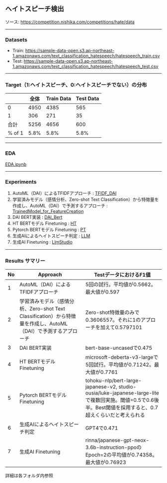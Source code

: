 ## ヘイトスピーチ検出
ソース: https://competition.nishika.com/competitions/hate/data

***
### Datasets
- Train: https://sample-data-open.s3.ap-northeast-1.amazonaws.com/text_classification_hatespeech/hatespeech_train.csv
- Test: https://sample-data-open.s3.ap-northeast-1.amazonaws.com/text_classification_hatespeech/hatespeech_test.csv

***
### Target（1:ヘイトスピーチ、0:ヘイトスピーチでない）の分布
|       | 全体 | Train Data | Test Data |
|-------|------|------------|-----------|
| 0 | 4950 | 4385       | 565       |
| 1  | 306  | 271        | 35        |
| 合計  | 5256 | 4656       | 600       |
| % of 1 | 5.8% | 5.8%       | 5.8%      |
  
***
### EDA
[EDA.ipynb](EDA.ipynb)
  
***
### Experiments
1. AutoML（DAI）によるTFIDFアプローチ : [TFIDF_DAI](./TFIDF_DAI)
2. 学習済みモデル（感情分析、Zero-shot Text Classification）から特徴量を作成し、AutoML（DAI）で予測するアプローチ : [TrainedModel_for_FeatureCreation](./TrainedModel_for_FeatureCreation)
3. DAI BERT実装 : [DAI_Bert](./DAI_Bert)
4. HT BERTモデル Finetuning : [HT](./HT)
5. Pytorch BERTモデル Finetuning : [PT](./PT)
6. 生成AIによるヘイトスピーチ判定 : [LLM](./LLM)
7. 生成AI Finetuning : [LlmStudio](./LlmStudio)

***
### Results サマリー

| No | Approach | TestデータにおけるF1値 |
|----|----------|----------------------|
| 1  | AutoML（DAI）によるTFIDFアプローチ | 5回の試行。平均値が0.5662。最大値が0.597 |
| 2  | 学習済みモデル（感情分析、Zero-shot Text Classification）から特徴量を作成し、AutoML（DAI）で予測するアプローチ | Zero-shot特徴量のみで0.3606557。それに1のアプローチを加えて0.5797101 |
| 3  | DAI BERT実装 | bert-base-uncasedで0.475 |
| 4  | HT BERTモデル Finetuning | microsoft-deberta-v3-largeで5回試行。平均値が0.71242。最大値が0.7761 |
| 5  | Pytorch BERTモデル Finetuning | tohoku-nlp/bert-large-japanese-v2, studio-ousia/luke-japanese-large-liteで複数回実施。閾値=0.5で0.6後半。Best閾値を採用すると、0.7超えくらいだと考えられる |
| 6  | 生成AIによるヘイトスピーチ判定 | GPT4で0.471 |
| 7  | 生成AI Finetuning | rinna/japanese-gpt-neox-3.6b-instruction-ppoのEpoch=2の平均値が0.74358。最大値が0.76923 |


詳細は各フォルダ内参照


